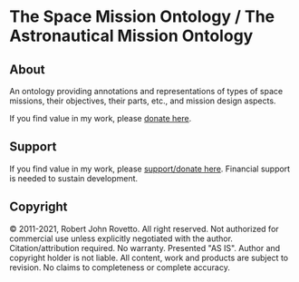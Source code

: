 # The Space Mission Ontology / The Astronautical Mission Ontology 

## About
An ontology providing annotations and representations of types of space missions, their objectives, their parts, etc., and mission design aspects. 

If you find value in my work, please [donate here](https://gogetfunding.com/creating-meaning-full-space-terminologies-knowledge-models-for-space-safety/).

## Support
If you find value in my work, please [support/donate here](https://gogetfunding.com/knowledge-organization-services-ontology-terminology-metadata-concept-analysis/). Financial support is needed to sustain development.

## Copyright
© 2011-2021, Robert John Rovetto. All right reserved.
Not authorized for commercial use unless explicitly negotiated with the author. Citation/attribution required.
No warranty. Presented "AS IS". Author and copyright holder is not liable. All content, work and products are subject to revision. No claims to completeness or complete accuracy.
